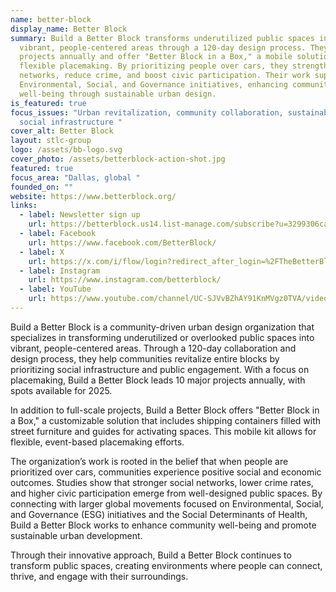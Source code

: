 ```yaml
---
name: better-block
display_name: Better Block
summary: Build a Better Block transforms underutilized public spaces into
  vibrant, people-centered areas through a 120-day design process. They lead 10
  projects annually and offer "Better Block in a Box," a mobile solution for
  flexible placemaking. By prioritizing people over cars, they strengthen social
  networks, reduce crime, and boost civic participation. Their work supports
  Environmental, Social, and Governance initiatives, enhancing community
  well-being through sustainable urban design.
is_featured: true
focus_issues: "Urban revitalization, community collaboration, sustainability,
  social infrastructure "
cover_alt: Better Block
layout: stlc-group
logo: /assets/bb-logo.svg
cover_photo: /assets/betterblock-action-shot.jpg
featured: true
focus_area: "Dallas, global "
founded_on: ""
website: https://www.betterblock.org/
links:
  - label: Newsletter sign up
    url: https://betterblock.us14.list-manage.com/subscribe?u=3299306ca63d3a8d8a0553a1f&id=5a75402a28
  - label: Facebook
    url: https://www.facebook.com/BetterBlock/
  - label: X
    url: https://x.com/i/flow/login?redirect_after_login=%2FTheBetterBlock
  - label: Instagram
    url: https://www.instagram.com/betterblock/
  - label: YouTube
    url: https://www.youtube.com/channel/UC-SJVvBZhAY91KnMVgz0TVA/videos
---
```

Build a Better Block is a community-driven urban design organization that specializes in transforming underutilized or overlooked public spaces into vibrant, people-centered areas. Through a 120-day collaboration and design process, they help communities revitalize entire blocks by prioritizing social infrastructure and public engagement. With a focus on placemaking, Build a Better Block leads 10 major projects annually, with spots available for 2025.

In addition to full-scale projects, Build a Better Block offers "Better Block in a Box," a customizable solution that includes shipping containers filled with street furniture and guides for activating spaces. This mobile kit allows for flexible, event-based placemaking efforts.

The organization’s work is rooted in the belief that when people are prioritized over cars, communities experience positive social and economic outcomes. Studies show that stronger social networks, lower crime rates, and higher civic participation emerge from well-designed public spaces. By connecting with larger global movements focused on Environmental, Social, and Governance (ESG) initiatives and the Social Determinants of Health, Build a Better Block works to enhance community well-being and promote sustainable urban development.

Through their innovative approach, Build a Better Block continues to transform public spaces, creating environments where people can connect, thrive, and engage with their surroundings.